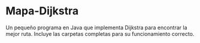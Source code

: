 # Mapa-Dijkstra
Un pequeño programa en Java que implementa Dijkstra para encontrar la mejor ruta.
Incluye las carpetas completas para su funcionamiento correcto.
